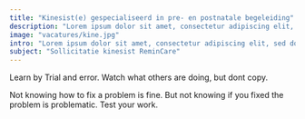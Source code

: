 ```yaml
---
title: "Kinesist(e) gespecialiseerd in pre- en postnatale begeleiding"
description: "Lorem ipsum dolor sit amet, consectetur adipiscing elit, sed do eiusmod tempor incididunt ut labore et dolore magna aliqua."
image: "vacatures/kine.jpg"
intro: "Lorem ipsum dolor sit amet, consectetur adipiscing elit, sed do eiusmod tempor incididunt ut labore et dolore magna aliqua. Ut enim ad minim veniam, quis nostrud exercitation ullamco laboris nisi ut aliquip ex ea commodo consequat."
subject: "Sollicitatie kinesist ReminCare"
---
```


Learn by Trial and error. Watch what others are doing, but dont copy.

Not knowing how to fix a problem is fine. But not knowing if you fixed the
problem is problematic. Test your work.
